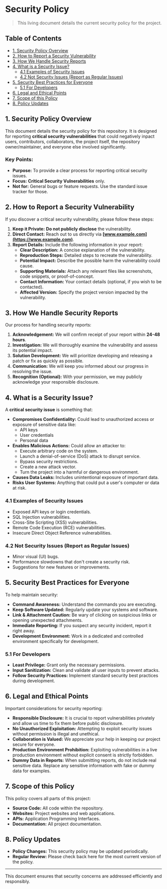 # Security Policy

> This living document details the current security policy for the project.

## Table of Contents

- [1. Security Policy Overview](#1-security-policy-overview)
- [2. How to Report a Security Vulnerability](#2-how-to-report-a-security-vulnerability)
- [3. How We Handle Security Reports](#3-how-we-handle-security-reports)
- [4. What is a Security Issue?](#4-what-is-a-security-issue)
  - [4.1 Examples of Security Issues](#41-examples-of-security-issues)
  - [4.2 Not Security Issues (Report as Regular Issues)](#42-not-security-issues-report-as-regular-issues)
- [5. Security Best Practices for Everyone](#5-security-best-practices-for-everyone)
  - [5.1 For Developers](#51-for-developers)
- [6. Legal and Ethical Points](#6-legal-and-ethical-points)
- [7. Scope of this Policy](#7-scope-of-this-policy)
- [8. Policy Updates](#8-policy-updates)

## 1. Security Policy Overview

This document details the security policy for this repository. It is designed for reporting **critical security vulnerabilities** that could negatively inpact users, contributors, collaborators, the project itself, the repository owner/maintainer, and everyone else involved significantly.

### Key Points:

- **Purpose:** To provide a clear process for reporting critical security issues.
- **Focus:** **Critical Security Vulnerabilities** only.
- **Not for:** General bugs or feature requests. Use the standard issue tracker for those.

## 2. How to Report a Security Vulnerability

If you discover a critical security vulnerability, please follow these steps:

1. **Keep it Private:** **Do not publicly disclose** the vulnerability.
2. **Direct Contact:** Reach out to us directly via **[www.example.com](https://www.example.com)**.
3. **Report Details:** Include the following information in your report:
   - **Clear Description:** A concise explanation of the vulnerability.
   - **Reproduction Steps:** Detailed steps to recreate the vulnerability.
   - **Potential Impact:** Describe the possible harm the vulnerability could cause.
   - **Supporting Materials:** Attach any relevant files like screenshots, code snippets, or proof-of-concept.
   - **Contact Information:** Your contact details (optional, if you wish to be contacted).
   - **Affected Version:** Specify the project version impacted by the vulnerability.

## 3. How We Handle Security Reports

Our process for handling security reports:

1. **Acknowledgement:** We will confirm receipt of your report within **24-48 hours**.
2. **Investigation:** We will thoroughly examine the vulnerability and assess its potential impact.
3. **Solution Development:** We will prioritize developing and releasing a patch or fix as quickly as possible.
4. **Communication:** We will keep you informed about our progress in resolving the issue.
5. **Recognition (Optional):** With your permission, we may publicly acknowledge your responsible disclosure.

## 4. What is a Security Issue?

A **critical security issue** is something that:

- **Compromises Confidentiality:** Could lead to unauthorized access or exposure of sensitive data like:
  - API keys
  - User credentials
  - Personal data
- **Enables Malicious Actions:** Could allow an attacker to:
  - Execute arbitrary code on the system.
  - Launch a denial-of-service (DoS) attack to disrupt service.
  - Bypass security restrictions.
  - Create a new attack vector.
  - Turn the project into a harmful or dangerous environment.
- **Causes Data Leaks:** Includes unintentional exposure of important data.
- **Risks User Systems:** Anything that could put a user's computer or data at risk.

### 4.1 Examples of Security Issues

- Exposed API keys or login credentials.
- SQL Injection vulnerabilities.
- Cross-Site Scripting (XSS) vulnerabilities.
- Remote Code Execution (RCE) vulnerabilities.
- Insecure Direct Object Reference vulnerabilities.

### 4.2 Not Security Issues (Report as Regular Issues)

- Minor visual (UI) bugs.
- Performance slowdowns that don't create a security risk.
- Suggestions for new features or improvements.

## 5. Security Best Practices for Everyone

To help maintain security:

- **Command Awareness:** Understand the commands you are executing.
- **Keep Software Updated:** Regularly update your systems and software.
- **Link & Attachment Caution:** Be wary of clicking on suspicious links or opening unexpected attachments.
- **Immediate Reporting:** If you suspect any security incident, report it right away.
- **Development Environment:** Work in a dedicated and controlled environment specifically for development.

### 5.1 For Developers

- **Least Privilege:** Grant only the necessary permissions.
- **Input Sanitization:** Clean and validate all user inputs to prevent attacks.
- **Follow Security Practices:** Implement standard security best practices during development.

## 6. Legal and Ethical Points

Important considerations for security reporting:

- **Responsible Disclosure:** It is crucial to report vulnerabilities privately and allow us time to fix them before public disclosure.
- **No Unauthorized Exploitation:** Attempting to exploit security issues without permission is illegal and unethical.
- **Collaboration is Valued:** We appreciate your help in keeping our project secure for everyone.
- **Production Environment Prohibition:** Exploiting vulnerabilities in a live production environment without explicit consent is strictly forbidden.
- **Dummy Data in Reports:** When submitting reports, do not include real sensitive data. Replace any sensitive information with fake or dummy data for examples.

## 7. Scope of this Policy

This policy covers all parts of this project:

- **Source Code:** All code within the repository.
- **Websites:** Project websites and web applications.
- **APIs:** Application Programming Interfaces.
- **Documentation:** All project documentation.

## 8. Policy Updates

- **Policy Changes:** This security policy may be updated periodically.
- **Regular Review:** Please check back here for the most current version of the policy.

---

This document ensures that security concerns are addressed efficiently and responsibly.
